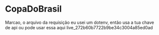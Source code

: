 # CopaDoBrasil

Marcao, o arquivo da requisição eu usei um dotenv, então usa a tua chave de api ou pode usar essa aqui live_272b60b7722b9be34c3004a85ed0ad
